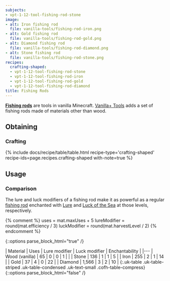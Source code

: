 ```yaml
---
subjects:
- vpt-1-12-tool-fishing-rod-stone
image:
- alt: Iron fishing rod
  file: vanilla-tools/fishing-rod-iron.png
- alt: Gold fishing rod
  file: vanilla-tools/fishing-rod-gold.png
- alt: Diamond fishing rod
  file: vanilla-tools/fishing-rod-diamond.png
- alt: Stone fishing rod
  file: vanilla-tools/fishing-rod-stone.png
recipes:
  crafting-shaped:
  - vpt-1-12-tool-fishing-rod-stone
  - vpt-1-12-tool-fishing-rod-iron
  - vpt-1-12-tool-fishing-rod-gold
  - vpt-1-12-tool-fishing-rod-diamond
title: Fishing Rods
---
```


**[Fishing rods](https://minecraft.gamepedia.com/Fishing_Rod)** are tools in
vanilla Minecraft. [Vanilla+ Tools](../) adds a set of
fishing rods made of materials other than wood.


Obtaining
---------

### Crafting
{% include docs/recipe/table/table.html recipe-type='crafting-shaped' recipe-ids=page.recipes.crafting-shaped with-note=true %}


Usage
-----

### Comparison
The lure and luck modifiers of a fishing rod make it as powerful as a regular
[fishing rod](https://minecraft.gamepedia.com/Fishing_Rod) enchanted with
[Lure](https://minecraft.gamepedia.com/Lure) and [Luck of the
Sea](https://minecraft.gamepedia.com/Luck_of_the_Sea) at those levels,
respectively.

{% comment %}
uses = mat.maxUses + 5
lureModifier = round(mat.efficiency / 3)
luckModifier = round(mat.harvestLevel / 2)
{% endcomment %}

{::options parse_block_html="true" /}
<div class="uk-overflow-container">
| Material | Uses | Lure modifier | Luck modifier | Enchantability |
|---
| Wood (vanilla) | 65 | 0 | 0 | 1 |
|
| Stone | 136 | 1 | 1 | 5 |
| Iron | 255 | 2 | 1 | 14 |
| Gold | 37 | 4 | 0 | 22 |
| Diamond | 1,566 | 3 | 2 | 10 |
{:.uk-table .uk-table-striped .uk-table-condensed .uk-text-small .cofh-table-compress}
</div>
{::options parse_block_html="false" /}
